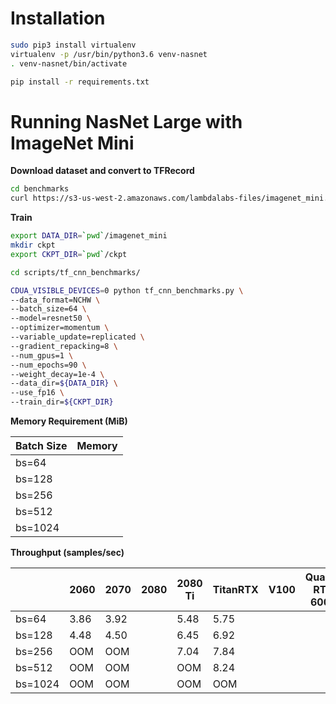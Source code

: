 Installation
===

```bash
sudo pip3 install virtualenv
virtualenv -p /usr/bin/python3.6 venv-nasnet
. venv-nasnet/bin/activate

pip install -r requirements.txt 
```

Running NasNet Large with ImageNet Mini
===
**Download dataset and convert to TFRecord**

```bash
cd benchmarks
curl https://s3-us-west-2.amazonaws.com/lambdalabs-files/imagenet_mini.tar.gz | tar xvz -C .

```

**Train**

```bash
export DATA_DIR=`pwd`/imagenet_mini
mkdir ckpt
export CKPT_DIR=`pwd`/ckpt

cd scripts/tf_cnn_benchmarks/

CDUA_VISIBLE_DEVICES=0 python tf_cnn_benchmarks.py \
--data_format=NCHW \
--batch_size=64 \
--model=resnet50 \
--optimizer=momentum \
--variable_update=replicated \
--gradient_repacking=8 \
--num_gpus=1 \
--num_epochs=90 \
--weight_decay=1e-4 \
--data_dir=${DATA_DIR} \
--use_fp16 \
--train_dir=${CKPT_DIR}
```

**Memory Requirement (MiB)**


| Batch Size  | Memory  |
|---|---|
| bs=64  |   |
| bs=128  |   |
| bs=256  |   |
| bs=512  |  |
| bs=1024  |  |


**Throughput (samples/sec)** 

|   | 2060  | 2070  | 2080  |  2080 Ti | TitanRTX | V100 | Quadro RTX 6000 | Quadro RTX 8000 |
|---|---|---|---|---|---|---|---|---|
| bs=64  | 3.86  | 3.92  |   | 5.48  | 5.75  |   |   |   |
| bs=128 |  4.48 | 4.50 |   | 6.45  |  6.92 |   |   |   |
| bs=256  | OOM  | OOM  |   | 7.04  |  7.84 |   |   |   |
| bs=512  | OOM  | OOM  |   |  OOM |  8.24 |   |   |   |
| bs=1024  | OOM | OOM  |   | OOM  |  OOM |   |   |   |